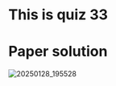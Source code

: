 # This is quiz 33

# Paper solution
![20250128_195528](https://github.com/user-attachments/assets/d056b317-7ba5-4a5c-aa85-a7c65179d284)
